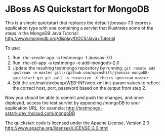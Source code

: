 JBoss AS Quickstart for MongoDB
===============================

This is a simple quickstart that replaces the default jbossas-7.0 express
application type with one containing a servlet that illustrates some of
the steps in the MongoDB Java Tutorial:
<http://www.mongodb.org/display/DOCS/Java+Tutorial>

To use:

1. Run: rhc-create-app -a testmongo -t jbossas-7.0
2. Run: rhc-ctl-app -a testmongo -e add-mongodb-2.0
3. Update the resulting testmongo repository by running:
`git remote add upstream -m master git://github.com/openshift/jbossas-mongoDB-quickstart.git`
`git pull -s recursive -X theirs upstream master`
4. Edit the src/main/webapp/WEB-INF/web.xml init-param values to
reflect the correct host, port, password based on the output from step 2.

Now you should be able to commit and push the changes, and once deployed,
access the test servlet by appending /mongoDB to your application URL, for
example:
http://testmongo-sstark.dev.rhcloud.com/mongoDB

The quickstart code is licensed under the Apache License, Version 2.0:
<http://www.apache.org/licenses/LICENSE-2.0.html>

